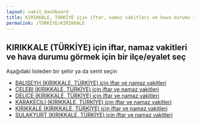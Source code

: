 ```yaml
---
layout: vakit_dashboard
title: KIRIKKALE, TÜRKİYE için iftar, namaz vakitleri ve hava durumu - ilçe/eyalet seç
permalink: /TÜRKİYE/KIRIKKALE
---
```


## KIRIKKALE (TÜRKİYE) için iftar, namaz vakitleri ve hava durumu  görmek için bir ilçe/eyalet seç

Aşağıdaki listeden bir şehir ya da semt seçin

* [BALISEYH (KIRIKKALE, TÜRKİYE) için iftar ve namaz vakitleri](/TÜRKİYE/KIRIKKALE/BALISEYH)
* [CELEBI (KIRIKKALE, TÜRKİYE) için iftar ve namaz vakitleri](/TÜRKİYE/KIRIKKALE/CELEBI)
* [DELICE (KIRIKKALE, TÜRKİYE) için iftar ve namaz vakitleri](/TÜRKİYE/KIRIKKALE/DELICE)
* [KARAKECILI (KIRIKKALE, TÜRKİYE) için iftar ve namaz vakitleri](/TÜRKİYE/KIRIKKALE/KARAKECILI)
* [KIRIKKALE (KIRIKKALE, TÜRKİYE) için iftar ve namaz vakitleri](/TÜRKİYE/KIRIKKALE/KIRIKKALE)
* [SULAKYURT (KIRIKKALE, TÜRKİYE) için iftar ve namaz vakitleri](/TÜRKİYE/KIRIKKALE/SULAKYURT)

<script type="text/javascript">
  var GLOBAL_COUNTRY = 'TÜRKİYE';
  var GLOBAL_CITY = 'KIRIKKALE';
  var GLOBAL_STATE = 'KIRIKKALE';
</script>
